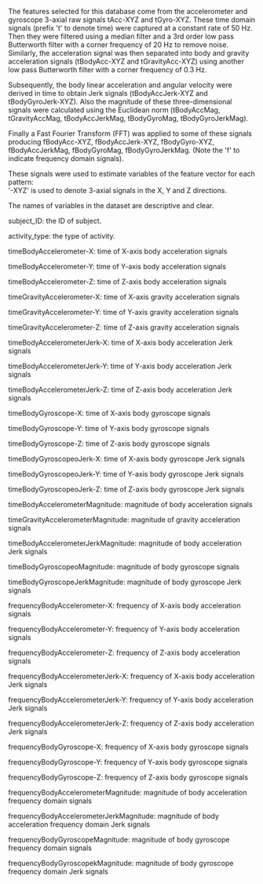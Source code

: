 The features selected for this database come from the accelerometer and gyroscope 3-axial raw signals tAcc-XYZ and tGyro-XYZ. These time domain signals (prefix 't' to denote time) were captured at a constant rate of 50 Hz. Then they were filtered using a median filter and a 3rd order low pass Butterworth filter with a corner frequency of 20 Hz to remove noise. Similarly, the acceleration signal was then separated into body and gravity acceleration signals (tBodyAcc-XYZ and tGravityAcc-XYZ) using another low pass Butterworth filter with a corner frequency of 0.3 Hz. 

Subsequently, the body linear acceleration and angular velocity were derived in time to obtain Jerk signals (tBodyAccJerk-XYZ and tBodyGyroJerk-XYZ). Also the magnitude of these three-dimensional signals were calculated using the Euclidean norm (tBodyAccMag, tGravityAccMag, tBodyAccJerkMag, tBodyGyroMag, tBodyGyroJerkMag). 

Finally a Fast Fourier Transform (FFT) was applied to some of these signals producing fBodyAcc-XYZ, fBodyAccJerk-XYZ, fBodyGyro-XYZ, fBodyAccJerkMag, fBodyGyroMag, fBodyGyroJerkMag. (Note the 'f' to indicate frequency domain signals). 

These signals were used to estimate variables of the feature vector for each pattern:  
'-XYZ' is used to denote 3-axial signals in the X, Y and Z directions.

The names of variables in the dataset are descriptive and clear.

subject_ID: the ID of subject.

activity_type: the type of activity.

timeBodyAccelerometer-X: time of X-axis body acceleration signals

timeBodyAccelerometer-Y: time of Y-axis body acceleration signals

timeBodyAccelerometer-Z: time of Z-axis body acceleration signals

timeGravityAccelerometer-X: time of X-axis gravity acceleration signals 

timeGravityAccelerometer-Y: time of Y-axis gravity acceleration signals 

timeGravityAccelerometer-Z: time of Z-axis gravity acceleration signals 


timeBodyAccelerometerJerk-X: time of X-axis body acceleration Jerk signals

timeBodyAccelerometerJerk-Y: time of Y-axis body acceleration Jerk signals

timeBodyAccelerometerJerk-Z: time of Z-axis body acceleration Jerk signals

timeBodyGyroscope-X: time of X-axis body gyroscope signals

timeBodyGyroscope-Y: time of Y-axis body gyroscope signals

timeBodyGyroscope-Z: time of Z-axis body gyroscope signals

timeBodyGyroscopeoJerk-X: time of X-axis body gyroscope Jerk signals

timeBodyGyroscopeoJerk-Y: time of Y-axis body gyroscope Jerk signals

timeBodyGyroscopeoJerk-Z: time of Z-axis body gyroscope Jerk signals

timeBodyAccelerometerMagnitude: magnitude of body acceleration signals

timeGravityAccelerometerMagnitude: magnitude of gravity acceleration signals

timeBodyAccelerometerJerkMagnitude: magnitude of body acceleration Jerk signals

timeBodyGyroscopeoMagnitude: magnitude of body gyroscope signals

timeBodyGyroscopeJerkMagnitude: magnitude of body gyroscope Jerk signals

frequencyBodyAccelerometer-X: frequency of X-axis body acceleration signals

frequencyBodyAccelerometer-Y: frequency of Y-axis body acceleration signals

frequencyBodyAccelerometer-Z: frequency of Z-axis body acceleration signals

frequencyBodyAccelerometerJerk-X: frequency of X-axis body acceleration Jerk signals

frequencyBodyAccelerometerJerk-Y: frequency of Y-axis body acceleration Jerk signals

frequencyBodyAccelerometerJerk-Z: frequency of Z-axis body acceleration Jerk signals

frequencyBodyGyroscope-X: frequency of X-axis body gyroscope signals

frequencyBodyGyroscope-Y: frequency of Y-axis body gyroscope signals

frequencyBodyGyroscope-Z: frequency of Z-axis body gyroscope signals

frequencyBodyAccelerometerMagnitude: magnitude of body acceleration frequency domain signals

frequencyBodyAccelerometerJerkMagnitude: magnitude of body acceleration frequency domain Jerk signals

frequencyBodyGyroscopeMagnitude: magnitude of body gyroscope frequency domain signals

frequencyBodyGyroscopekMagnitude: magnitude of body gyroscope frequency domain Jerk signals
